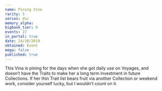 ```yaml
---
name: Pining Vina
rarity: 5
series: dsc
memory_alpha:
bigbook_tier: 9
events: 27
in_portal: true
date: 24/10/2019
obtained: Event
mega: false
published: true
---
```


This Vina is pining for the days when she got daily use on Voyages, and doesn’t have the Traits to make her a long term investment in future Collections. If her thin Trait list bears fruit via another Collection or weekend work, consider yourself lucky, but I wouldn’t count on it.
